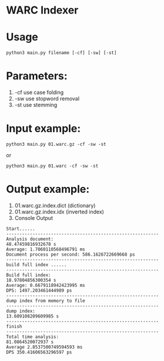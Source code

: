WARC Indexer
============
# Usage
`python3 main.py filename [-cf] [-sw] [-st]`

# Parameters:
1. -cf use case folding
2. -sw use stopword removal
3. -st use stemming

# Input example:
`python3 main.py 01.warc.gz -cf -sw -st`

or

`python3 main.py 01.warc -cf -sw -st`

# Output example:
1. 01.warc.gz.index.dict (dictionary)
2. 01.warc.gz.index.idx (inverted index)
3. Console Output
```
Start......
----------------------------------------------------------
Analysis document:
48.47459816932678 s
Average: 1.7060110568496791 ms
Document process per second: 586.1626722669668 ps
----------------------------------------------------------
build full index ......
----------------------------------------------------------
Build full index:
18.97804856300354 s
Average: 0.6679118942423995 ms
DPS: 1497.203461444989 ps
----------------------------------------------------------
dump index from memory to file
----------------------------------------------------------
dump index:
13.609108209609985 s
----------------------------------------------------------
finish
----------------------------------------------------------
Total time analysis:
81.0864520072937 s
Average 2.8537500749594593 ms
DPS 350.41606563296597 ps
```


